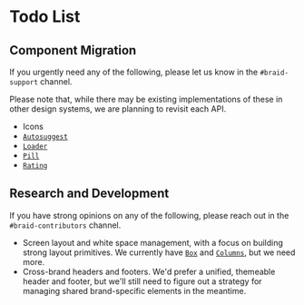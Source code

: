 # Todo List

## Component Migration

If you urgently need any of the following, please let us know in the `#braid-support` channel.

Please note that, while there may be existing implementations of these in other design systems, we are planning to revisit each API.

- Icons
- [`Autosuggest`](https://seek-oss.github.io/seek-style-guide/autosuggest)
- [`Loader`](https://seek-oss.github.io/seek-style-guide/loader)
- [`Pill`](https://seek-oss.github.io/seek-style-guide/pill)
- [`Rating`](https://seek-oss.github.io/seek-style-guide/rating)

## Research and Development

If you have strong opinions on any of the following, please reach out in the `#braid-contributors` channel.

- Screen layout and white space management, with a focus on building strong layout primitives. We currently have [`Box`](https://seek-oss.github.io/braid-design-system/components/Box) and [`Columns`](https://seek-oss.github.io/braid-design-system/components/Columns), but we need more.
- Cross-brand headers and footers. We'd prefer a unified, themeable header and footer, but we'll still need to figure out a strategy for managing shared brand-specific elements in the meantime.
